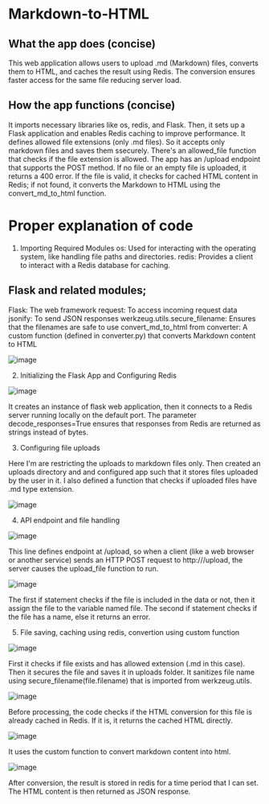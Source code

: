 # Markdown-to-HTML

## What the app does (concise)
This web application allows users to upload .md (Markdown) files, converts them to HTML, and caches the result using Redis. The conversion ensures faster access for the same file reducing server load.

## How the app functions (concise)
It imports necessary libraries like os, redis, and Flask. Then, it sets up a Flask application and enables Redis caching to improve performance. It defines allowed file extensions (only .md files). So it accepts only markdown files and saves them ssecurely. There's an allowed_file function that checks if the file extension is allowed. The app has an /upload endpoint that supports the POST method. If no file or an empty file is uploaded, it returns a 400 error. If the file is valid, it checks for cached HTML content in Redis; if not found, it converts the Markdown to HTML using the convert_md_to_html function.

# Proper explanation of code

1. Importing Required Modules
os: Used for interacting with the operating system, like handling file paths and directories.
redis: Provides a client to interact with a Redis database for caching.

## Flask and related modules;
Flask: The web framework
request: To access incoming request data
jsonify: To send JSON responses
werkzeug.utils.secure_filename: Ensures that the filenames are safe to use
convert_md_to_html from converter: A custom function (defined in converter.py) that converts Markdown content to HTML

![image](https://github.com/user-attachments/assets/bda28020-c99f-42c5-8235-4c422ff61bd7)


2. Initializing the Flask App and Configuring Redis

![image](https://github.com/user-attachments/assets/8be2bdb7-3bfd-4bdb-bbcc-a42029377cbc)

It creates an instance of flask web application, then it connects to a Redis server running locally on the default port. The parameter decode_responses=True ensures that responses from Redis are returned as strings instead of bytes.


3. Configuring file uploads

Here I'm are restricting the uploads to markdown files only. Then created an uploads directory and and configured app such that it stores files uploaded by the user in it. I also defined a function that checks if uploaded files have .md type extension.

![image](https://github.com/user-attachments/assets/e6b43427-6017-4fd0-a717-3f9a416a1f9a)


4. API endpoint and file handling

![image](https://github.com/user-attachments/assets/39431666-1081-42d2-be5a-6df078338dc6)

This line defines endpoint at /upload, so when a client (like a web browser or another service) sends an HTTP POST request to http://<your-server>/upload, the server causes the upload_file function to run.


![image](https://github.com/user-attachments/assets/039c64b7-fcd6-4f81-b818-9f158b65ec82)

The first if statement checks if the file is included in the data or not, then it assign the file to the variable named file. The second if statement checks if the file has a name, else it returns an error.


5. File saving, caching using redis, convertion using custom function

![image](https://github.com/user-attachments/assets/4207a1b4-a8a9-4441-8284-139aaa532177)

First it checks if file exists and has allowed extension (.md in this case). Then it secures the file and saves it in uploads folder. It sanitizes file name using secure_filename(file.filename) that is imported from werkzeug.utils.


![image](https://github.com/user-attachments/assets/ffd69b9b-fa17-4b52-992e-8b9ca676f544)

Before processing, the code checks if the HTML conversion for this file is already cached in Redis. If it is, it returns the cached HTML directly.


![image](https://github.com/user-attachments/assets/0686fee8-6183-4c88-8455-ab7359e079aa)

It uses the custom function to convert markdown content into html.


![image](https://github.com/user-attachments/assets/80ac7487-a32e-48d9-81e1-3c7b138852e1)

After conversion, the result is stored in redis for a time period that I can set.
The HTML content is then returned as JSON response.











